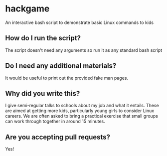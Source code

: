 # hackgame
An interactive bash script to demonstrate basic Linux commands to kids

## How do I run the script?
The script doesn't need any arguments so run it as any standard bash script

## Do I need any additional materials?
It would be useful to print out the provided fake man pages. 

## Why did you write this?
I give semi-regular talks to schools about my job and what it entails. These are aimed at getting more kids, particularly young girls to consider Linux careers. We are often asked to bring a practical exercise that small groups can work through together in around 15 minutes. 

## Are you accepting pull requests?
Yes!
